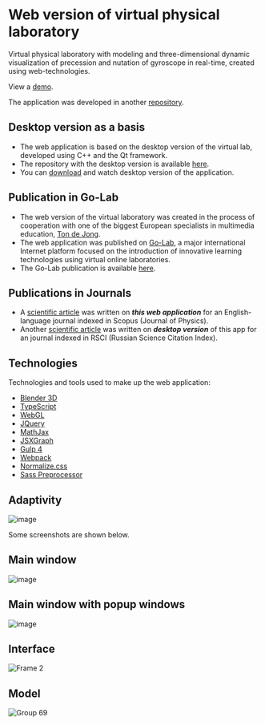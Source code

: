 # Web version of virtual physical laboratory

Virtual physical laboratory with modeling and three-dimensional dynamic visualization of precession and nutation of gyroscope in real-time, created using web-technologies.

<p>View a <a href="https://golab.nstu.ru" target="_blank">demo</a>.</p>

The application was developed in another <a href="https://github.com/FatalRuntimeError/WebPhysics" target="_blank">repository</a>.

## Desktop version as a basis

<ul>
	<li>The web application is based on the desktop version of the virtual lab, developed using C++ and the Qt framework.</li>
	<li>The repository with the desktop version is available <a href="https://github.com/igor-muram/Physics" target="_blank">here</a>.</li>
	<li>You can <a href="https://github.com/igor-muram/Physics/raw/master/Charts/Publish/Прецессия%20и%20нутация%20гироскопа.exe" target="_blank">download</a> and watch desktop version of the application.</li>
</ul>

## Publication in Go-Lab

<ul>
<li>The web version of the virtual laboratory was created in the process of cooperation with one of the biggest European specialists in multimedia education, <a href="https://people.utwente.nl/a.j.m.dejong" target="_blank">Ton de Jong</a>.</li>
<li>The web application was published on <a href="https://www.golabz.eu" target="_blank">Go-Lab</a>, a major international Internet platform focused on the introduction of innovative learning technologies using virtual online laboratories.</li>
<li>The Go-Lab publication is available <a href="https://www.golabz.eu/lab/modeling-of-gyroscope-precession-and-nutation" target="_blank">here</a>.</li>
</ul>
	
## Publications in Journals

<ul>
	<li>A <a href="https://iopscience.iop.org/article/10.1088/1742-6596/1488/1/012005/pdf" target="_blank">scientific article</a> was written on <b><i>this web application</i></b> for an English-language journal indexed in Scopus (Journal of Physics).</li>
	<li>Another <a href="https://storage.tusur.ru/files/131947/essu-19-part-2.pdf#page=171" target="_blank">scientific article</a> was written on <b><i>desktop version</i></b> of this app for an journal indexed in RSCI (Russian Science Citation Index).</li>
</ul>

## Technologies

<p>Technologies and tools used to make up the web application:</p>

<ul>
  <li><a href="https://www.blender.org" target="_blank">Blender 3D</a></li>
  <li><a href="https://www.typescriptlang.org" target="_blank">TypeScript</a></li>
  <li><a href="https://get.webgl.org" target="_blank">WebGL</a></li>
  <li><a href="https://jquery.com" target="_blank">JQuery</a></li>
	<li><a href="https://www.mathjax.org" target="_blank">MathJax</a></li>
  <li><a href="https://jsxgraph.uni-bayreuth.de/wp/index.html" target="_blank">JSXGraph</a></li>
	<li><a href="https://gulpjs.com" target="_blank">Gulp 4</a></li>
  <li><a href="https://webpack.js.org" target="_blank">Webpack</a></li>
	<li><a href="https://necolas.github.io/normalize.css/" target="_blank">Normalize.css</a></li>
	<li><a href="https://sass-scss.ru" target="_blank">Sass Preprocessor</a></li>
</ul>

## Adaptivity

![image](https://user-images.githubusercontent.com/54866075/126881540-53f5c77b-a886-4b19-9246-3b180ab3e757.png)

Some screenshots are shown below.

## Main window

![image](https://user-images.githubusercontent.com/54866075/126534518-b5ac392e-8f2a-44e1-8e16-30dd3ddded27.png)

## Main window with popup windows

![image](https://user-images.githubusercontent.com/54866075/126536337-4c56e84f-55b3-4722-b3ec-95bef2d808c2.png)

## Interface

![Frame 2](https://user-images.githubusercontent.com/54866075/126539159-c69271e5-8dbc-42a7-92ea-a5927b666284.png)

## Model

![Group 69](https://user-images.githubusercontent.com/54866075/126878365-25b58cc7-3033-42c2-a488-02d5f6e3c5bf.png)
